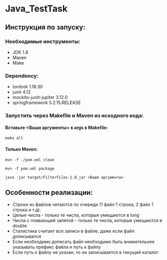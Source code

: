 # Java_TestTask

## Инструкция по запуску:

### Необходимые инструменты:

- JDK 1.8
- Maven
- Make

### Dependency:

- lombok 1.18.30
- junit 4.12
- mockito-junit-jupiter 3.12.0
- springframework 5.2.15.RELEASE

### Запустить через Makefile и Maven из исходного кода:

#### Вставьте <Ваши аргументы> в args  в  Makefile:

```
make all
```

#### Только Maven:

```
mvn -f ./pom.xml clean
```

```
mvn -f pom.xml package
```

```
java -jar target/FilterFiles-1.0.jar <Ваши аргументы>
```

## Особенности реализации:

- Строки из файлов читаются по очереди (1 файл 1 строка, 2 файл 1 строка и т.д).
- Целые числа - только те числа, которые умещаются в long
- Числа с плавающей запятой - только те числа, которые умещаются в double
- Статистика считает все записи в файле, даже если файл дописывался
- Если необходимо дописать файл необходимо быть внимательнее указывать префикс файла и путь к файлу
- Если путь к файлу не указан, то он записывается в текущий каталог
